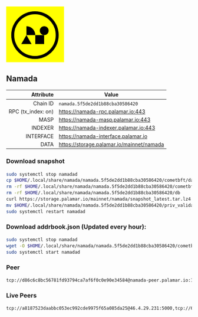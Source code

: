 ![Logo](https://raw.githubusercontent.com/Pa1amar/mainnets/refs/heads/main/namada/logo.png)
## Namada
| Attribute | Value |
|----------:|-------|
| Chain ID         | `namada.5f5de2dd1b88cba30586420` |
| RPC (tx_index: on)  | https://namada-rpc.palamar.io:443 |
| MASP  | https://namada-masp.palamar.io:443 |
| INDEXER | https://namada-indexer.palamar.io:443 |
| INTERFACE | https://namada-interface.palamar.io |
| DATA | https://storage.palamar.io/mainnet/namada |

### Download snapshot
```bash
sudo systemctl stop namadad
cp $HOME/.local/share/namada/namada.5f5de2dd1b88cba30586420/cometbft/data/priv_validator_state.json $HOME/.local/share/namada/namada.5f5de2dd1b88cba30586420/priv_validator_state.json.backup
rm -rf $HOME/.local/share/namada/namada.5f5de2dd1b88cba30586420/cometbft/data
rm -rf $HOME/.local/share/namada/namada.5f5de2dd1b88cba30586420/db
curl https://storage.palamar.io/mainnet/namada/snapshot_latest.tar.lz4 | lz4 -dc - | tar -xf - -C $HOME/.local/share/namada/namada.5f5de2dd1b88cba30586420/
mv $HOME/.local/share/namada/namada.5f5de2dd1b88cba30586420/priv_validator_state.json.backup $HOME/.local/share/namada/namada.5f5de2dd1b88cba30586420/cometbft/data/priv_validator_state.json
sudo systemctl restart namadad
```
### Download addrbook.json (Updated every hour):
```bash
sudo systemctl stop namadad
wget -O $HOME/.local/share/namada/namada.5f5de2dd1b88cba30586420/cometbft/config/addrbook.json https://storage.palamar.io/mainnet/namada/addrbook.json
sudo systemctl start namadad
```
### Peer
```bash
tcp://d86c6c8bc56781fd93794ca7af6f0c0e90e34584@namada-peer.palamar.io:16656
```











































































































































































































































































































































































































































































































































































































































































































































































































































































































































































































































































































































































































































































































































































































































































































































































### Live Peers
```
tcp://a8187523daabbc053ec992cde9975f65a085da25@46.4.29.231:5000,tcp://645f6ab7910801304cd264b129030c848243ca6b@142.132.194.124:19904,tcp://219c4c2475048dbaa9e01d20ebd82b913958b4d8@72.46.84.33:16656,tcp://5c479b8d9969bb901897ebed40fc197d507f007c@144.91.119.1:26656,tcp://478de66fe39df43a60f5850e5b99da4edd14de85@212.51.129.72:26706,tcp://05309c2cce2d163027a47c662066907e89cd6b99@104.251.123.123:26656,tcp://c4deb6863d50bcdd9d20b02303d010090908d6d2@192.64.82.62:26656,tcp://6b469eb00f21d6ebe344c951f599e2012f70d4e9@5.194.81.121:19904,tcp://68ede0c21b03bfeb3ace802eaafbdd2b55d5c215@161.35.198.105:38656,tcp://e440b899fadb26e41745dc741d5f75b8f8aa251a@65.109.30.26:14656,tcp://58ef73cbdab74af6bcd2790721ddf47993e16c88@72.46.84.125:26656,tcp://74184876d3b02a7d622f177779a416aa66964bdd@51.91.105.170:26656,tcp://53b91a7a3929ced6d61c8ec3ca85502803a1f3e3@167.235.35.48:26656,tcp://1f43b35a477eb957ad968d54c00f85ebb82fcb08@65.109.78.7:20056,tcp://08771d75bf7f4421ce6e22c8742101c337e34eec@135.181.5.27:34200,tcp://0ac56419974a2448813120cd689376d3b77355ea@65.109.21.207:20056
```
